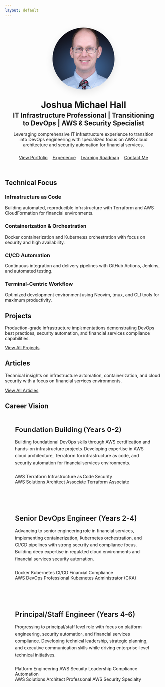 ```yaml
---
layout: default
---
```


<div class="hero-section with-divider">
  <div class="hero-content">
    <div class="hero-layout">
      <div class="hero-image">
        <img src="/assets/images/headshot.jpg" alt="Joshua Michael Hall" loading="lazy">
      </div>
      <div class="hero-text">
        <h1>Joshua Michael Hall</h1>
        <h2>IT Infrastructure Professional | Transitioning to DevOps | AWS & Security Specialist</h2>
        <p>Leveraging comprehensive IT infrastructure experience to transition into DevOps engineering with specialized focus on AWS cloud architecture and security automation for financial services.</p>
        <div class="hero-links">
          <a href="/portfolio" class="btn primary-btn">View Portfolio</a>
          <a href="/experience" class="btn accent-btn">Experience</a>
          <a href="/roadmap" class="btn secondary-btn">Learning Roadmap</a>
          <a href="/contact" class="btn secondary-btn">Contact Me</a>
        </div>
      </div>
    </div>
  </div>
</div>

<div class="home-section with-divider" id="technical-focus">
  <h2>Technical Focus</h2>
  <div class="tech-focus-grid">
    <div class="tech-focus-item">
      <h3>Infrastructure as Code</h3>
      <p>Building automated, reproducible infrastructure with Terraform and AWS CloudFormation for financial environments.</p>
    </div>
    <div class="tech-focus-item">
      <h3>Containerization & Orchestration</h3>
      <p>Docker containerization and Kubernetes orchestration with focus on security and high availability.</p>
    </div>
    <div class="tech-focus-item">
      <h3>CI/CD Automation</h3>
      <p>Continuous integration and delivery pipelines with GitHub Actions, Jenkins, and automated testing.</p>
    </div>
    <div class="tech-focus-item">
      <h3>Terminal-Centric Workflow</h3>
      <p>Optimized development environment using Neovim, tmux, and CLI tools for maximum productivity.</p>
    </div>
  </div>
</div>

<div class="home-section with-divider" id="projects">
  <h2>Projects</h2>
  <p class="section-intro-text">Production-grade infrastructure implementations demonstrating DevOps best practices, security automation, and financial services compliance capabilities.</p>
  <div id="github-projects"></div>
  <div class="section-link">
    <a href="/portfolio" class="btn outlined-btn">View All Projects</a>
  </div>
</div>

<div class="home-section no-divider" id="articles">
  <h2>Articles</h2>
  <p class="section-intro-text">Technical insights on infrastructure automation, containerization, and cloud security with a focus on financial services environments.</p>
  <div id="devto-articles"></div>
  <div class="section-link">
    <a href="/blog" class="btn outlined-btn">View All Articles</a>
  </div>
</div>

<div class="home-section no-divider" id="career-vision">
  <h2>Career Vision</h2>
  <div class="career-phases">
    <div class="career-phase">
      <div class="phase-content">
        <h3>Foundation Building (Years 0-2)</h3>
        <p>Building foundational DevOps skills through AWS certification and hands-on infrastructure projects. Developing expertise in AWS cloud architecture, Terraform for infrastructure as code, and security automation for financial services environments.</p>
        <div class="timeline-skills">
          <span class="skill-tag">AWS</span>
          <span class="skill-tag">Terraform</span>
          <span class="skill-tag">Infrastructure as Code</span>
          <span class="skill-tag">Security</span>
        </div>
        <div class="timeline-certs">
          <span class="cert-badge">AWS Solutions Architect Associate</span>
          <span class="cert-badge">Terraform Associate</span>
        </div>
      </div>
    </div>
    <div class="career-phase">
      <div class="phase-content">
        <h3>Senior DevOps Engineer (Years 2-4)</h3>
        <p>Advancing to senior engineering role in financial services, implementing containerization, Kubernetes orchestration, and CI/CD pipelines with strong security and compliance focus. Building deep expertise in regulated cloud environments and financial services security automation.</p>
        <div class="timeline-skills">
          <span class="skill-tag">Docker</span>
          <span class="skill-tag">Kubernetes</span>
          <span class="skill-tag">CI/CD</span>
          <span class="skill-tag">Financial Compliance</span>
        </div>
        <div class="timeline-certs">
          <span class="cert-badge">AWS DevOps Professional</span>
          <span class="cert-badge">Kubernetes Administrator (CKA)</span>
        </div>
      </div>
    </div>
    <div class="career-phase">
      <div class="phase-content">
        <h3>Principal/Staff Engineer (Years 4-6)</h3>
        <p>Progressing to principal/staff level role with focus on platform engineering, security automation, and financial services compliance. Developing technical leadership, strategic planning, and executive communication skills while driving enterprise-level technical initiatives.</p>
        <div class="timeline-skills">
          <span class="skill-tag">Platform Engineering</span>
          <span class="skill-tag">AWS Security</span>
          <span class="skill-tag">Leadership</span>
          <span class="skill-tag">Compliance Automation</span>
        </div>
        <div class="timeline-certs">
          <span class="cert-badge">AWS Solutions Architect Professional</span>
          <span class="cert-badge">AWS Security Specialty</span>
        </div>
      </div>
    </div>
  </div>
</div>

<style>
  .hero-layout {
    display: flex;
    flex-direction: column;
    align-items: center;
    gap: 2rem;
    max-width: 1200px;
    margin: 0 auto;
    padding: 1rem 1rem 2rem 1rem;
    text-align: center;
  }
  
  .hero-image {
    flex-shrink: 0;
    width: 200px;
    height: 200px;
    border-radius: 50%;
    overflow: hidden;
    box-shadow: 0 8px 24px rgba(0, 0, 0, 0.1);
  }
  
  .hero-image img {
    width: 100%;
    height: 100%;
    object-fit: cover;
    object-position: center;
    transition: transform 0.3s ease;
  }
  
  .hero-image:hover img {
    transform: scale(1.05);
  }
  
  .hero-text {
    text-align: center;
  }
  
  .hero-text h1 {
    margin-top: 0;
    margin-bottom: 0.25rem;
  }
  
  .hero-text h2 {
    margin-top: 0;
    margin-bottom: 0.5rem;
  }
  
  .hero-text p {
    margin-bottom: 1.5rem;
  }
  
  .hero-links {
    display: flex;
    gap: 1rem;
    margin-top: 1.5rem;
    justify-content: center;
  }
  
  @media (max-width: 768px) {
    .hero-layout {
      gap: 1.5rem;
      padding: 1.5rem 1rem;
    }
    
    .hero-image {
      width: 180px;
      height: 180px;
    }
    
    .hero-links {
      flex-wrap: wrap;
    }
  }
  
  @media (max-width: 480px) {
    .hero-layout {
      gap: 1rem;
      padding: 1rem;
    }
    
    .hero-image {
      width: 150px;
      height: 150px;
    }
    
    .hero-links {
      gap: 0.5rem;
    }
  }
</style>

<style>
  .career-phases {
    display: flex;
    flex-direction: column;
    gap: 2rem;
    max-width: 1000px;
    margin: 0 auto;
  }
  
  .career-phase {
    background: var(--bg-content);
    border: 1px solid var(--border-color);
    border-radius: 12px;
    padding: 2rem;
    transition: box-shadow 0.3s ease;
  }
  
  .career-phase:hover {
    box-shadow: 0 4px 16px rgba(0, 0, 0, 0.1);
  }
  
  .phase-content h3 {
    margin-top: 0;
    margin-bottom: 1rem;
    color: var(--primary-color);
    font-size: 1.4rem;
    font-weight: 600;
  }
  
  .phase-content p {
    margin-bottom: 1.5rem;
    line-height: 1.6;
  }
  
  @media (max-width: 768px) {
    .career-phases {
      gap: 1.5rem;
    }
    
    .career-phase {
      padding: 1.5rem;
    }
  }
</style>

